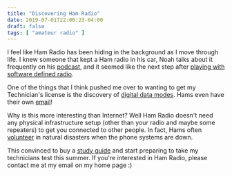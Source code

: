 ```yaml
---
title: "Discovering Ham Radio"
date: 2019-07-01T22:06:23-04:00
draft: false
tags: [ "amateur radio" ]
---
```


I feel like Ham Radio has been hiding in the background as I move through life. I knew someone that kept a Ham radio in his car, Noah talks about it frequently on his [podcast](http://www.asknoahshow.com/), and it seemed like the next step after [playing with](https://github.com/brandon-rozek/radiotuner)  [software defined radio](https://www.amazon.com/RTL-SDR-Blog-RTL2832U-Software-Telescopic/dp/B011HVUEME/ref=sr_1_3). 

One of the things that I think pushed me over to wanting to get my Technician's license is the discovery of [digital data modes](http://www.arrl.org/digital-data-modes). Hams even have their own [email](https://www.winlink.org/)!

Why is this more interesting than Internet? Well Ham Radio doesn't need any physical infrastructure setup (other than your radio and maybe some repeaters) to get you connected to other people. In fact, Hams often [volunteer](http://www.arrl.org/public-service) in natural disasters when the phone systems are down.

This convinced to buy a [study guide](https://www.amazon.com/ARRL-Radio-License-Manual-Spiral/dp/1625950829/ref=sr_1_6) and start preparing to take my technicians test this summer. If you're interested in Ham Radio, please contact me at my email on my home page :) 
